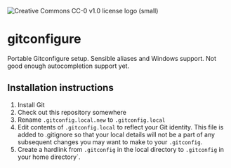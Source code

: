![Creative Commons CC-0 v1.0 license logo (small)](https://licensebuttons.net/p/zero/1.0/80x15.png)

# gitconfigure
Portable Gitconfigure setup. Sensible aliases and Windows support. Not good enough autocompletion support yet.

## Installation instructions
1. Install Git
1. Check out this repository somewhere
1. Rename `.gitconfig.local.new` to `.gitconfig.local`
1. Edit contents of `.gitconfig.local` to reflect your Git identity. This file is added to .gitignore so that your local details will not be a part of any subsequent changes you may want to make to your `.gitconfig`.
1. Create a hardlink from `.gitconfig` in the local directory to `.gitconfig` in your home directory`.
